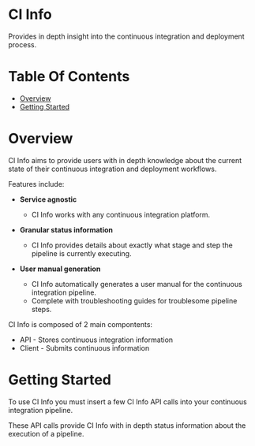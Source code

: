 # CI Info
Provides in depth insight into the continuous integration and deployment 
process.  

# Table Of Contents
- [Overview](#overview)
- [Getting Started](#getting-started)

# Overview
CI Info aims to provide users with in depth knowledge about the current state 
of their continuous integration and deployment workflows.  

Features include:

- **Service agnostic**
	- CI Info works with any continuous integration platform.

- **Granular status information**
	- CI Info provides details about exactly what stage and step the 
	  pipeline is currently executing.

- **User manual generation**
	- CI Info automatically generates a user manual for the continuous integration pipeline.
	- Complete with troubleshooting guides for troublesome pipeline steps.

CI Info is composed of 2 main compontents:

- API - Stores continuous integration information
- Client - Submits continuous information

# Getting Started
To use CI Info you must insert a few CI Info API calls into your continuous 
integration pipeline.  

These API calls provide CI Info with in depth status information about the 
execution of a pipeline. 
